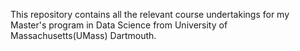 This repository contains all the relevant course undertakings for my Master's program in Data Science from University of Massachusetts(UMass) Dartmouth.


